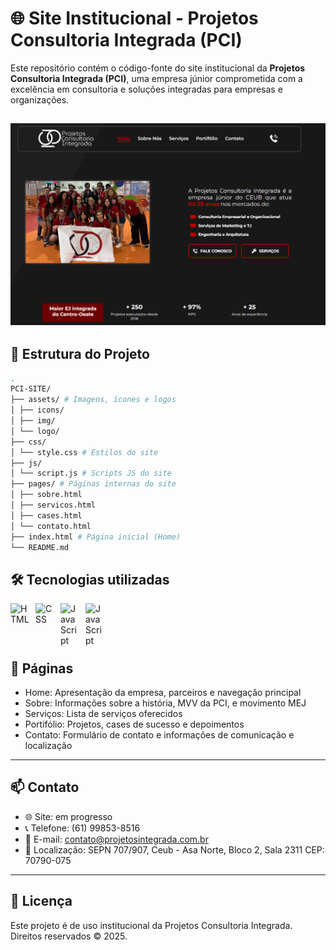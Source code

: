 # 🌐 Site Institucional - Projetos Consultoria Integrada (PCI)

Este repositório contém o código-fonte do site institucional da **Projetos Consultoria Integrada (PCI)**, uma empresa júnior comprometida com a excelência em consultoria e soluções integradas para empresas e organizações.

![Preview of the current progress](./assets/imgs/previews/pv1.png)
---

## 📁 Estrutura do Projeto

```bash
.
PCI-SITE/
├── assets/ # Imagens, ícones e logos
│ ├── icons/
│ ├── img/
│ └── logo/
├── css/
│ └── style.css # Estilos do site
├── js/
│ └── script.js # Scripts JS do site
├── pages/ # Páginas internas do site
│ ├── sobre.html
│ ├── servicos.html
│ ├── cases.html
│ └── contato.html
├── index.html # Página inicial (Home)
└── README.md
```

## 🛠️ Tecnologias utilizadas

<img 
    align="left" 
    alt="HTML"
    title="HTML" 
    width="30px" 
    style="padding-right: 10px;" 
    src="https://cdn.jsdelivr.net/gh/devicons/devicon@latest/icons/html5/html5-original.svg" 
/>
<img 
    align="left" 
    alt="CSS" 
    title="CSS"
    width="30px" 
    style="padding-right: 10px;" 
    src="https://cdn.jsdelivr.net/gh/devicons/devicon@latest/icons/css3/css3-original.svg" 
/>
<img 
    align="left" 
    alt="JavaScript" 
    title="JavaScript"
    width="30px" 
    style="padding-right: 10px;" 
    src="https://cdn.jsdelivr.net/gh/devicons/devicon@latest/icons/javascript/javascript-original.svg" 
/>
<img 
    align="left" 
    alt="JavaScript" 
    title="JavaScript"
    width="30px" 
    style="padding-right: 10px;" 
    src="https://cdn.jsdelivr.net/gh/devicons/devicon@latest/icons/canva/canva-original.svg" 
/>

<br></br>
---
## 🧩 Páginas

- Home: Apresentação da empresa, parceiros e navegação principal
- Sobre: Informações sobre a história, MVV da PCI, e movimento MEJ
- Serviços: Lista de serviços oferecidos
- Portifólio: Projetos, cases de sucesso e depoimentos
- Contato: Formulário de contato e informações de comunicação e localização

---

## 📫 Contato

- 🌐 Site: em progresso
- 📞 Telefone: (61) 99853-8516
- 📧 E-mail: contato@projetosintegrada.com.br
- 📍 Localização: SEPN 707/907, Ceub - Asa Norte, Bloco 2, Sala 2311 CEP: 70790-075

---

## 📝 Licença

Este projeto é de uso institucional da Projetos Consultoria Integrada. Direitos reservados © 2025.
